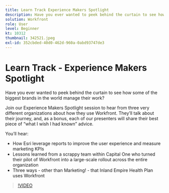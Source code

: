 ```yaml
---
title: Learn Track Experience Makers Spotlight
description: Have you ever wanted to peek behind the curtain to see how some of the biggest brands in the world manage their work?
solution: Workfront
role: User
level: Beginner
kt: 10312
thumbnail: 342521.jpeg
exl-id: 352cbded-40d0-462d-960a-0abd93747de3
---
```

# Learn Track - Experience Makers Spotlight

Have you ever wanted to peek behind the curtain to see how some of the biggest brands in the world manage their work?

Join our Experience Makers Spotlight session to hear from three very different organizations about how they use Workfront. They’ll talk about their journey, and, as a bonus, each of our presenters will share their best piece of “what I wish I had known” advice.

You’ll hear:

* How Esri leverage reports to improve the user experience and measure marketing KPIs
* Lessons learned from a scrappy team within Capital One who turned their pilot of Workfront into a large-scale rollout across the entire organization
* Three ways - other than Marketing! - that Inland Empire Health Plan uses Workfront

>[!VIDEO](https://video.tv.adobe.com/v/342521/?quality=12&learn=on)

